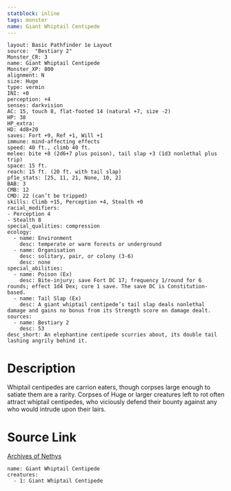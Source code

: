 ```yaml
---
statblock: inline
tags: monster
name: Giant Whiptail Centipede
---
```

```statblock
layout: Basic Pathfinder 1e Layout
source:  "Bestiary 2"
Monster_CR: 3
name: Giant Whiptail Centipede
Monster_XP: 800
alignment: N
size: Huge
type: vermin
INI: +0
perception: +4
senses: darkvision
AC: 15, touch 8, flat-footed 14 (natural +7, size -2)
HP: 38
HP_extra: 
HD: 4d8+20
saves: Fort +9, Ref +1, Will +1
immune: mind-affecting effects
speed: 40 ft., climb 40 ft.
melee: bite +8 (2d6+7 plus poison), tail slap +3 (1d3 nonlethal plus trip)
space: 15 ft.
reach: 15 ft. (20 ft. with tail slap)
pf1e_stats: [25, 11, 21, None, 10, 2]
BAB: 3
CMB: 12
CMD: 22 (can’t be tripped)
skills: Climb +15, Perception +4, Stealth +0
racial_modifiers:
- Perception 4
- Stealth 8
special_qualities: compression
ecology:
  - name: Environment
    desc: temperate or warm forests or underground
  - name: Organisation
    desc: solitary, pair, or colony (3-6)
    desc: none
special_abilities:
  - name: Poison (Ex)
    desc: Bite-injury; save Fort DC 17; frequency 1/round for 6 rounds; effect 1d4 Dex; cure 1 save. The save DC is Constitution-based.
  - name: Tail Slap (Ex)
    desc: A giant whiptail centipede’s tail slap deals nonlethal damage and gains no bonus from its Strength score on damage dealt.
sources:
  - name: Bestiary 2
    desc: 53
desc_short: An elephantine centipede scurries about, its double tail lashing angrily behind it. 
```
# Description
Whiptail centipedes are carrion eaters, though corpses large enough to satiate them are a rarity. Corpses of Huge or larger creatures left to rot often attract whiptail centipedes, who viciously defend their bounty against any who would intrude upon their lairs.
# Source Link
[Archives of Nethys](https://aonprd.com/MonsterDisplay.aspx?ItemName=Giant%20Whiptail%20Centipede)
```encounter-table
name: Giant Whiptail Centipede
creatures:
  - 1: Giant Whiptail Centipede
```
